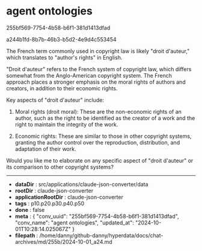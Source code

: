 # agent ontologies

255bf569-7754-4b58-b6f1-381d1413dfad

a244b1fd-8b7b-46b3-b5d2-4e9d4c553454

 The French term commonly used in copyright law is likely "droit d'auteur," which translates to "author's rights" in English.

"Droit d'auteur" refers to the French system of copyright law, which differs somewhat from the Anglo-American copyright system. The French approach places a stronger emphasis on the moral rights of authors and creators, in addition to their economic rights.

Key aspects of "droit d'auteur" include:

1. Moral rights (droit moral): These are the non-economic rights of an author, such as the right to be identified as the creator of a work and the right to maintain the integrity of the work.

2. Economic rights: These are similar to those in other copyright systems, granting the author control over the reproduction, distribution, and adaptation of their work.

Would you like me to elaborate on any specific aspect of "droit d'auteur" or its comparison to other copyright systems?

---

* **dataDir** : src/applications/claude-json-converter/data
* **rootDir** : claude-json-converter
* **applicationRootDir** : claude-json-converter
* **tags** : p10.p20.p30.p40.p50
* **done** : false
* **meta** : {
  "conv_uuid": "255bf569-7754-4b58-b6f1-381d1413dfad",
  "conv_name": "agent ontologies",
  "updated_at": "2024-10-01T10:28:14.025067Z"
}
* **filepath** : /home/danny/github-danny/hyperdata/docs/chat-archives/md/255b/2024-10-01_a24.md